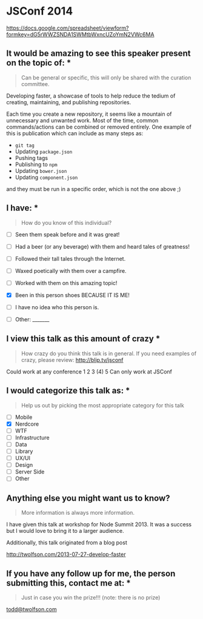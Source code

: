 # JSConf 2014
https://docs.google.com/spreadsheet/viewform?formkey=dG5rWWZSNDA1SWMtbWxncUZoYmN2VWc6MA

## It would be amazing to see this speaker present on the topic of: *
> Can be general or specific, this will only be shared with the curation committee.

Developing faster, a showcase of tools to help reduce the tedium of creating, maintaining, and publishing repositories.

Each time you create a new repository, it seems like a mountain of unnecessary and unwanted work. Most of the time, common commands/actions can be combined or removed entirely. One example of this is publication which can include as many steps as:

- `git tag`
- Updating `package.json`
- Pushing tags
- Publishing to `npm`
- Updating `bower.json`
- Updating `component.json`

and they must be run in a specific order, which is not the one above ;)

## I have: *
> How do you know of this individual?

- [ ] Seen them speak before and it was great!
- [ ] Had a beer (or any beverage) with them and heard tales of greatness!
- [ ] Followed their tall tales through the Internet.
- [ ] Waxed poetically with them over a campfire.
- [ ] Worked with them on this amazing topic!
- [x] Been in this person shoes BECAUSE IT IS ME!
- [ ] I have no idea who this person is.
- [ ] Other: _______


## I view this talk as this amount of crazy *
> How crazy do you think this talk is in general. If you need examples of crazy, please review: http://blip.tv/jsconf

Could work at any conference   1   2   3   (4)   5   Can only work at JSConf

## I would categorize this talk as: *
> Help us out by picking the most appropriate category for this talk

- [ ] Mobile
- [x] Nerdcore
- [ ] WTF
- [ ] Infrastructure
- [ ] Data
- [ ] Library
- [ ] UX/UI
- [ ] Design
- [ ] Server Side
- [ ] Other

## Anything else you might want us to know?
> More information is always more information.

I have given this talk at workshop for Node Summit 2013. It was a success but I would love to bring it to a larger audience.

Additionally, this talk originated from a blog post

http://twolfson.com/2013-07-27-develop-faster

## If you have any follow up for me, the person submitting this, contact me at: *
> Just in case you win the prize!!! (note: there is no prize)

todd@twolfson.com